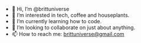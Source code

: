 - 👋 Hi, I’m @brittuniverse
- 👀 I’m interested in tech, coffee and houseplants.
- 🌱 I’m currently learning how to code.
- 💞️ I’m looking to collaborate on just about anything. 
- 📫 How to reach me: brittuniverse@gmail.com

<!---
brittuniverse/brittuniverse is a ✨ special ✨ repository because its `README.md` (this file) appears on your GitHub profile.
You can click the Preview link to take a look at your changes.
--->
